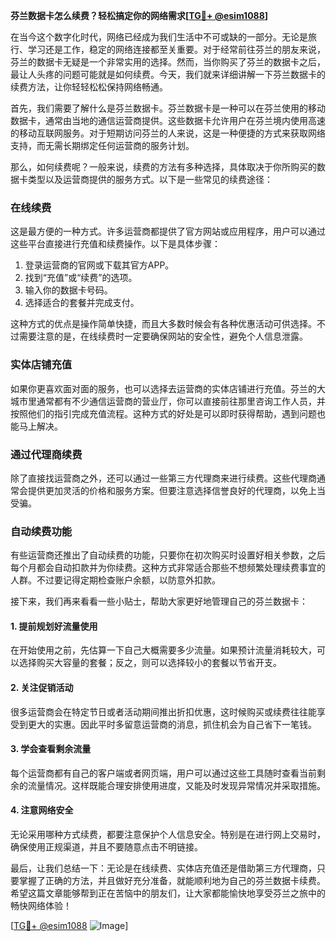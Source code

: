 **芬兰数据卡怎么续费？轻松搞定你的网络需求[[TG💪+ @esim1088](https://t.me/s/esim1088)]**

在当今这个数字化时代，网络已经成为我们生活中不可或缺的一部分。无论是旅行、学习还是工作，稳定的网络连接都至关重要。对于经常前往芬兰的朋友来说，芬兰的数据卡无疑是一个非常实用的选择。然而，当你购买了芬兰的数据卡之后，最让人头疼的问题可能就是如何续费。今天，我们就来详细讲解一下芬兰数据卡的续费方法，让你轻轻松松保持网络畅通。

首先，我们需要了解什么是芬兰数据卡。芬兰数据卡是一种可以在芬兰使用的移动数据卡，通常由当地的通信运营商提供。这些数据卡允许用户在芬兰境内使用高速的移动互联网服务。对于短期访问芬兰的人来说，这是一种便捷的方式来获取网络支持，而无需长期绑定任何运营商的服务计划。

那么，如何续费呢？一般来说，续费的方法有多种选择，具体取决于你所购买的数据卡类型以及运营商提供的服务方式。以下是一些常见的续费途径：

### **在线续费**
这是最方便的一种方式。许多运营商都提供了官方网站或应用程序，用户可以通过这些平台直接进行充值和续费操作。以下是具体步骤：
1. 登录运营商的官网或下载其官方APP。
2. 找到“充值”或“续费”的选项。
3. 输入你的数据卡号码。
4. 选择适合的套餐并完成支付。

这种方式的优点是操作简单快捷，而且大多数时候会有各种优惠活动可供选择。不过需要注意的是，在线续费时一定要确保网站的安全性，避免个人信息泄露。

### **实体店铺充值**
如果你更喜欢面对面的服务，也可以选择去运营商的实体店铺进行充值。芬兰的大城市里通常都有不少通信运营商的营业厅，你可以直接前往那里咨询工作人员，并按照他们的指引完成充值流程。这种方式的好处是可以即时获得帮助，遇到问题也能马上解决。

### **通过代理商续费**
除了直接找运营商之外，还可以通过一些第三方代理商来进行续费。这些代理商通常会提供更加灵活的价格和服务方案。但要注意选择信誉良好的代理商，以免上当受骗。

### **自动续费功能**
有些运营商还推出了自动续费的功能，只要你在初次购买时设置好相关参数，之后每个月都会自动扣款并为你续费。这种方式非常适合那些不想频繁处理续费事宜的人群。不过要记得定期检查账户余额，以防意外扣款。

接下来，我们再来看看一些小贴士，帮助大家更好地管理自己的芬兰数据卡：

#### **1. 提前规划好流量使用**
在开始使用之前，先估算一下自己大概需要多少流量。如果预计流量消耗较大，可以选择购买大容量的套餐；反之，则可以选择较小的套餐以节省开支。

#### **2. 关注促销活动**
很多运营商会在特定节日或者活动期间推出折扣优惠，这时候购买或续费往往能享受到更大的实惠。因此平时多留意运营商的消息，抓住机会为自己省下一笔钱。

#### **3. 学会查看剩余流量**
每个运营商都有自己的客户端或者网页端，用户可以通过这些工具随时查看当前剩余的流量情况。这样既能合理安排使用进度，又能及时发现异常情况并采取措施。

#### **4. 注意网络安全**
无论采用哪种方式续费，都要注意保护个人信息安全。特别是在进行网上交易时，确保使用正规渠道，并且不要随意点击不明链接。

最后，让我们总结一下：无论是在线续费、实体店充值还是借助第三方代理商，只要掌握了正确的方法，并且做好充分准备，就能顺利地为自己的芬兰数据卡续费。希望这篇文章能够帮到正在苦恼中的朋友们，让大家都能愉快地享受芬兰之旅中的畅快网络体验！

[[TG💪+ @esim1088](https://t.me/s/esim1088) ![Image](https://i.postimg.cc/4NQfJmqS/Snipaste-2025-05-13-00-14-12.png)]